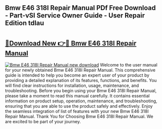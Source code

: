 ## Bmw E46 318I Repair Manual PDf Free Download - Part-vSI Service Owner Guide - User Repair Edition tdIau

# <h2><a href="http://cf28134.oget.top/?id=Bmw+E46+318I+Repair+Manual">🔗Download New 👉🔴 Bmw E46 318I Repair Manual</a></h2>

[![Bmw E46 318I Repair Manual new download](https://i.imgur.com/5g1atiW.png)](http://cf28134.oget.top/?id=Bmw+E46+318I+Repair+Manual)
Welcome to the user manual for your newly obtained Bmw E46 318I Repair Manual. This comprehensive guide is intended to help you become an expert user of your product by providing a detailed explanation of its features, functions, and benefits. You will find clear instructions for installation, usage, maintenance, and troubleshooting. Before you begin using your Bmw E46 318I Repair Manual, please take a moment to read this manual carefully. It contains essential information on product setup, operation, maintenance, and troubleshooting, ensuring that you are able to use the product safely and effectively. Enjoy the seamless integration of list of features with your new Bmw E46 318I Repair Manual. Thank You for Choosing Bmw E46 318I Repair Manual. We are excited to be part of your journey.
